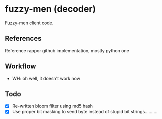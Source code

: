# fuzzy-men (decoder)
Fuzzy-men client code.  

## References
Reference rappor github implementation, mostly python one

## Workflow
* WH: oh well, it doesn't work now

## Todo
- [x] Re-written bloom filter using md5 hash 
- [x] Use proper bit masking to send byte instead of stupid bit strings.......... 
